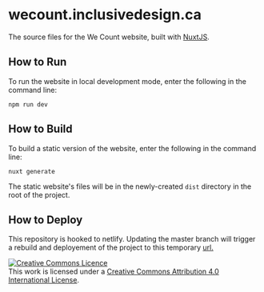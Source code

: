 # wecount.inclusivedesign.ca
The source files for the We Count website, built with [NuxtJS](https://nuxtjs.org/).

## How to Run
To run the website in local development mode, enter the following in the command line:
```
npm run dev
```
## How to Build
To build a static version of the website, enter the following in the command line: 
```
nuxt generate
```

The static website's files will be in the newly-created `dist` directory in the root of the project.

## How to Deploy
This repository is hooked to netlify. Updating the master branch will trigger a rebuild and deployement of the project to this temporary [url.](https://peaceful-davinci-07d6a2.netlify.com/)



	
<a rel="license" href="http://creativecommons.org/licenses/by/4.0/"><img alt="Creative Commons Licence" style="border-width:0" src="https://i.creativecommons.org/l/by/4.0/88x31.png" /></a><br />This work is licensed under a <a rel="license" href="http://creativecommons.org/licenses/by/4.0/">Creative Commons Attribution 4.0 International License</a>.
